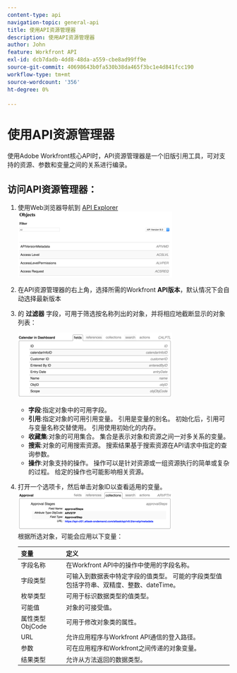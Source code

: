```yaml
---
content-type: api
navigation-topic: general-api
title: 使用API资源管理器
description: 使用API资源管理器
author: John
feature: Workfront API
exl-id: dcb7dadb-4dd8-48da-a559-cbe8ad99ff9e
source-git-commit: 40698643b0fa530b38da465f3bc1e4d841fcc190
workflow-type: tm+mt
source-wordcount: '356'
ht-degree: 0%

---
```



# 使用API资源管理器

使用Adobe Workfront核心API时，API资源管理器是一个旧版引用工具，可对支持的资源、参数和变量之间的关系进行编录。

## 访问API资源管理器：

1. 使用Web浏览器导航到 [API Explorer](https://one.workfront.com/s/api-explorer)\
   ![](assets/mceclip1-350x149.png)

1. 在API资源管理器的右上角，选择所需的Workfront **API版本**，默认情况下会自动选择最新版本
1. 的 **过滤器** 字段，可用于筛选按名称列出的对象，并将相应地截断显示的对象列表：

   ![](assets/mceclip2-350x147.png)

   * **字段**:指定对象中的可用字段。
   * **引用**:指定对象的可用引用变量。 引用是变量的别名。 初始化后，引用可与变量名称交替使用。 引用使用初始化的内存。
   * **收藏集**:对象的可用集合。 集合是表示对象和资源之间一对多关系的变量。
   * **搜索**:对象的可用搜索资源。 搜索结果基于搜索资源在API请求中指定的查询参数。
   * **操作**:对象支持的操作。 操作可以是针对资源或一组资源执行的简单或复杂的过程。 给定的操作也可能影响相关资源。

1. 打开一个选项卡，然后单击对象ID以查看适用的变量。\
   ![](assets/approval-350x89.png)\
   根据所选对象，可能会应用以下变量：

   | 变量 | 定义 |
   |---|---|
   | 字段名称 | 在Workfront API中的操作中使用的字段名称。 |
   | 字段类型 | 可输入到数据表中特定字段的值类型。 可能的字段类型值包括字符串、双精度、整数、dateTime。 |
   | 枚举类型 | 可用于标识数据类型的值类型。 |
   | 可能值 | 对象的可接受值。 |
   | 属性类型ObjCode | 可用于修改对象类的属性。 |
   | URL | 允许应用程序与Workfront API通信的登入路径。 |
   | 参数 | 可在应用程序和Workfront之间传递的对象变量。 |
   | 结果类型 | 允许从方法返回的数据类型。 |
